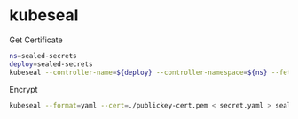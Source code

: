 # kubeseal

Get Certificate
```bash
ns=sealed-secrets
deploy=sealed-secrets
kubeseal --controller-name=${deploy} --controller-namespace=${ns} --fetch-cert -w ./publickey.pem
```

Encrypt
```bash
kubeseal --format=yaml --cert=./publickey-cert.pem < secret.yaml > sealed-secret.yaml
```
